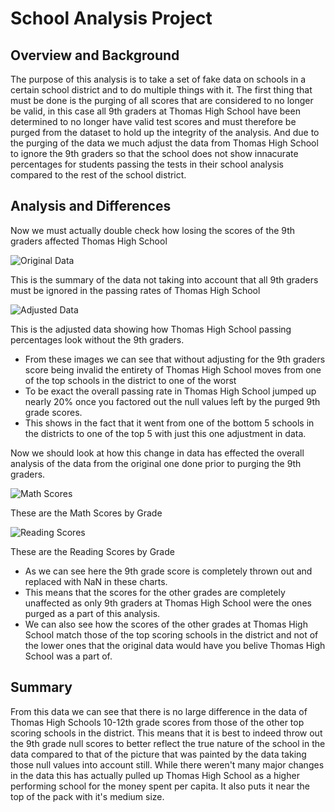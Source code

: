 # School Analysis Project

## Overview and Background
The purpose of this analysis is to take a set of fake data on schools in a certain school district and to do multiple things with it. The first thing that must be done is the purging of all scores that are considered to no longer be valid, in this case all 9th graders at Thomas High School have been determined to no longer have valid test scores and must therefore be purged from the dataset to hold up the integrity of the analysis. And due to the purging of the data we much adjust the data from Thomas High School to ignore the 9th graders so that the school does not show innacurate percentages for students passing the tests in their school analysis compared to the rest of the school district. 

## Analysis and Differences
Now we must actually double check how losing the scores of the 9th graders affected Thomas High School

![Original Data](https://i.imgur.com/VykMqNk.png)

This is the summary of the data not taking into account that all 9th graders must be ignored in the passing rates of Thomas High School

![Adjusted Data](https://imgur.com/cJPGbUD.png)

This is the adjusted data showing how Thomas High School passing percentages look without the 9th graders.

- From these images we can see that without adjusting for the 9th graders score being invalid the entirety of Thomas High School moves from one of the top schools in the district to one of the worst
- To be exact the overall passing rate in Thomas High School jumped up nearly 20% once you factored out the null values left by the purged 9th grade scores.
- This shows in the fact that it went from one of the bottom 5 schools in the districts to one of the top 5 with just this one adjustment in data.

Now we should look at how this change in data has effected the overall analysis of the data from the original one done prior to purging the 9th graders.

![Math Scores](https://imgur.com/h4zCrdV.png)

These are the Math Scores by Grade

![Reading Scores](https://i.imgur.com/jPpLkRr.png)

These are the Reading Scores by Grade

- As we can see here the 9th grade score is completely thrown out and replaced with NaN in these charts. 
- This means that the scores for the other grades are completely unaffected as only 9th graders at Thomas High School were the ones purged as a part of this analysis.
- We can also see how the scores of the other grades at Thomas High School match those of the top scoring schools in the district and not of the lower ones that the original data would have you belive Thomas High School was a part of.

## Summary 
From this data we can see that there is no large difference in the data of Thomas High Schools 10-12th grade scores from those of the other top scoring schools in the district. This means that it is best to indeed throw out the 9th grade null scores to better reflect the true nature of the school in the data compared to that of the picture that was painted by the data taking those null values into account still. While there weren't many major changes in the data this has actually pulled up Thomas High School as a higher performing school for the money spent per capita. It also puts it near the top of the pack with it's medium size. 

